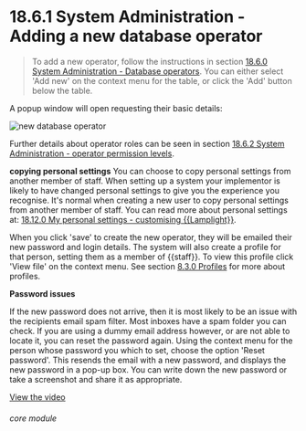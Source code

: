 # 18.6.1    System Administration - Adding a new database operator

> To add a new operator, follow the instructions in section [18.6.0  System Administration - Database operators](/help/index/v/{{version}}/p/18.6.0).  You can either select 'Add new' on the context menu for the table, or click the 'Add' button below the table. 

A popup window will open requesting their basic details:

![new database operator]({{imgpath}}150a.png)

Further details about operator roles can be seen in section [18.6.2  System Administration - operator permission levels](/help/index/v/{{version}}/p/18.6.2).

__copying personal settings__
You can choose to copy personal settings from another member of staff.  When setting up a system your implementor is likely to have changed personal settings to give you the experience you recognise.  It's normal when creating a new user to copy personal settings from another member of staff.  You can read more about personal settings at: [18.12.0  My personal settings - customising {{Lamplight}}](/help/index/v/{{version}}/p/18.12.0). 

When you click 'save' to create the new operator, they will be emailed their new password and login details. The system will also create a profile for that person, setting them as a member of {{staff}}. To view this profile click 'View file' on the context menu. See section [8.3.0  Profiles](/help/index/v/{{version}}/p/8.3.0) for more about profiles. 

__Password issues__

If the new password does not arrive, then it is most likely to be an issue with the recipients email spam filter.  Most inboxes have a spam folder you can check.  If you are using a dummy email address however, or are not able to locate it, you can reset the password again.  Using the context menu for the person whose password you which to set, choose the option 'Reset password'.  This resends the email with a new password, and displays the new password in a pop-up box.  You can write down the new password or take a screenshot and share it as appropriate.

[View the video](/help/video/id/42)
###### core module

